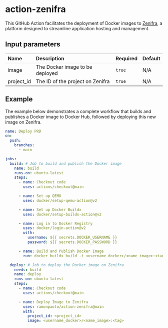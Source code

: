 # action-zenifra
This GitHub Action facilitates the deployment of Docker images to [Zenifra](https://homepage-ad5846ff46dac8d0a7.zenifra.com), a platform designed to streamline application hosting and management.

## Input parameters

| Name           | Description                      | Required | Default          |
| :------------- | :------------------------------- | :------- | :--------------- |
| image          | The Docker image to be deployed  | `true`   | N/A              |
| project_id     | The ID of the project on Zenifra | `true`   | N/A              |

## Example

The example below demonstrates a complete workflow that builds and publishes a Docker image to Docker Hub, followed by deploying this new image on Zenifra.

```yaml
name: Deploy PRD
on:
  push: 
    branches: 
      - main

jobs:
  build: # Job to build and publish the Docker image
    name: build
    runs-on: ubuntu-latest
    steps:
      - name: Checkout code
        uses: actions/checkout@main

      - name: Set up QEMU
        uses: docker/setup-qemu-action@v2

      - name: Set up Docker Buildx
        uses: docker/setup-buildx-action@v2

      - name: Log in to Docker Registry
        uses: docker/login-action@v2
        with:
          username: ${{ secrets.DOCKER_USERNAME }}
          password: ${{ secrets.DOCKER_PASSWORD }}

      - name: Build and Publish Docker Image
        run: docker buildx build -t <username_docker>/<name_image>:<tag> --platform=linux/amd64 --push .

  deploy: # Job to deploy the Docker image on Zenifra
    needs: build
    name: deploy
    runs-on: ubuntu-latest
    steps:
      - name: Checkout code 
        uses: actions/checkout@main

      - name: Deploy Image to Zenifra
        uses: ramonpaolo/action-zenifra@main
        with:
          project_id: <project_id>
          image: <username_docker>/<name_image>:<tag>
